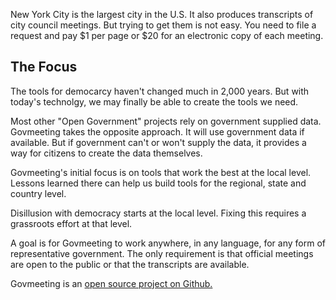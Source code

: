
New York City is the largest city in the U.S. It also produces transcripts of city council meetings. But trying to get them is not easy. You need to file a request and pay $1 per page or $20 for an electronic copy of each meeting.

## The Focus 

The tools for democarcy haven't changed much in 2,000 years. But with today's technolgy, we may finally be able to create the tools we need.

Most other "Open Government" projects rely on government supplied data. Govmeeting takes the opposite approach.
It will use government data if available. But if government can't or won't supply the data, it provides a way for citizens to create the data themselves.

Govmeeting's initial focus is on tools that work the best at the local level. Lessons learned there can help us build tools for the regional, state and country level.

Disillusion with democracy starts at the local level. Fixing this requires a grassroots effort at that level.

A goal is for Govmeeting to work anywhere, in any language, for any form of representative government. The only requirement is that official meetings are open to the public or that the transcripts are available.

Govmeeting is  an  <a href="https://github.com/govmeeting/govmeeting"> open source project on Github. </a>

